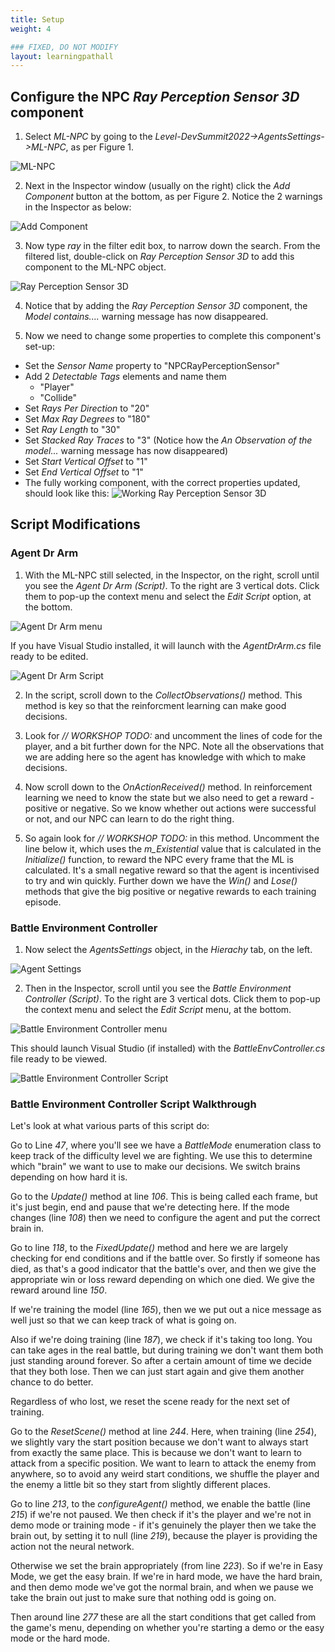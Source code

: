 ```yaml
---
title: Setup
weight: 4

### FIXED, DO NOT MODIFY
layout: learningpathall
---
```

## Configure the NPC _Ray Perception Sensor 3D_ component
1. Select _ML-NPC_ by going to the _Level-DevSummit2022->AgentsSettings->ML-NPC_, as per Figure 1.

![ML-NPC](agent-settings-ml-npc.png "Figure 1. ML-NPC")

2. Next in the Inspector window (usually on the right) click the _Add Component_ button at the bottom, as per Figure 2. Notice the 2 warnings in the Inspector as below:

![Add Component](inspector-add-component.png "Figure 2. Add Component")

3. Now type _ray_ in the filter edit box, to narrow down the search. From the filtered list, double-click on _Ray Perception Sensor 3D_ to add this component to the ML-NPC object.

![Ray Perception Sensor 3D](ray-perception-component.png "Figure 3. Ray Perception Sensor 3D")

4. Notice that by adding the _Ray Perception Sensor 3D_ component, the _Model contains...._ warning message has now disappeared.

5. Now we need to change some properties to complete this component's set-up:
* Set the _Sensor Name_ property to "NPCRayPerceptionSensor"
* Add 2 _Detectable Tags_ elements and name them
    * "Player"
    * "Collide"
* Set _Rays Per Direction_ to "20"
* Set _Max Ray Degrees_ to "180"
* Set _Ray Length_ to "30"
* Set _Stacked Ray Traces_ to "3" (Notice how the _An Observation of the model..._ warning message has now disappeared)
* Set _Start Vertical Offset_ to "1"
* Set _End Vertical Offset_ to "1"
* The fully working component, with the correct properties updated, should look like this:
![Working Ray Perception Sensor 3D](working-ray-perception-sensor.png "Figure 4. Working Ray Perception Sensor 3D")


## Script Modifications
### Agent Dr Arm

1. With the ML-NPC still selected, in the Inspector, on the right, scroll until you see the _Agent Dr Arm (Script)_. To the right are 3 vertical dots. Click them to pop-up the context menu and select the _Edit Script_ option, at the bottom.

![Agent Dr Arm menu](agent-dr-arm-menu.png "Figure 5. Agent Dr Arm menu")

If you have Visual Studio installed, it will launch with the _AgentDrArm.cs_ file ready to be edited.

![Agent Dr Arm Script](agent-dr-arm-cs-script.png "Figure 6. Agent Dr Arm Script")

2. In the script, scroll down to the _CollectObservations()_ method. This method is key so that the reinforcment learning can make good decisions. 

3. Look for _// WORKSHOP TODO:_ and uncomment the lines of code for the player, and a bit further down for the NPC. Note all the observations that we are adding here so the agent has knowledge with which to make decisions.

4. Now scroll down to the _OnActionReceived()_ method. In reinforcement learning we need to know the state but we also need to get a reward - positive or negative. So we know whether out actions were successful or not, and our NPC can learn to do the right thing.

5. So again look for _// WORKSHOP TODO:_ in this method. Uncomment the line below it, which uses the _m_Existential_ value that is calculated in the _Initialize()_ function, to reward the NPC every frame that the ML is calculated. It's a small negative reward so that the agent is incentivised to try and win quickly. Further down we have the _Win()_ and _Lose()_ methods that give the big positive or negative rewards to each training episode.


### Battle Environment Controller
1. Now select the _AgentsSettings_ object, in the _Hierachy_ tab, on the left.

![Agent Settings](heirachy-agent-settings.png "Figure 7. Agent Settings")

2. Then in the Inspector, scroll until you see the _Battle Environment Controller (Script)_. To the right are 3 vertical dots. Click them to pop-up the context menu and select the _Edit Script_ menu, at the bottom.

![Battle Environment Controller menu](battle-enviroment-controller-script.png "Figure 8. Battle Environment Controller menu")

This should launch Visual Studio (if installed) with the _BattleEnvController.cs_ file ready to be viewed.

![Battle Environment Controller Script](battle-env-controller-cs-script.png "Figure 9. Battle Environment Controller Script")

### Battle Environment Controller Script Walkthrough
Let's look at what various parts of this script do:

Go to Line _47_, where you'll see we have a _BattleMode_ enumeration class to keep track of the difficulty level we are fighting. 
We use this to determine which "brain" we want to use to make our decisions. We switch brains depending on how hard it is.

Go to the _Update()_ method at line _106_. This is being called each frame, but it's just begin, end and pause that we're detecting here. If the mode changes (line _108_) then we need to configure the agent and put the correct brain in.

Go to line _118_, to the _FixedUpdate()_ method and here we are largely checking for end conditions and if the battle over. 
So firstly if someone has died, as that's a good indicator that the battle's over, and then we give the appropriate win or loss reward depending on which one died. 
We give the reward around line _150_.  

If we're training the model (line _165_), then we we put out a nice message as well just so that we can keep track of what is going on.

Also if we're doing training (line _187_), we check if it's taking too long. You can take ages in the real battle, but during training we don't want them both just standing around forever. So after a certain amount of time we decide that they both lose. Then we can just start again and give them another chance to do better. 

Regardless of who lost, we reset the scene ready for the next set of training.

Go to the _ResetScene()_ method at line _244_. Here, when training (line _254_), we slightly vary the start position because we don't want to always start from exactly the same place. This is because we don't want to learn to attack from a specific position. We want to learn to attack the enemy from anywhere, so to avoid any weird start conditions, we shuffle the player and the enemy a little bit so they start from slightly different places.

Go to line _213_, to the _configureAgent()_ method, we enable the battle (line _215_) if we're not paused. We then check if it's the player and we're not in demo mode or training mode - if it's genuinely the player then we take the brain out, by setting it to null (line _219_), because the player is providing the action not the neural network. 

Otherwise we set the brain appropriately (from line _223_). So if we're in Easy Mode, we get the easy brain. If we're in hard mode, we have the hard brain, and then demo mode we've got the normal brain, and when we pause we take the brain out just to make sure that nothing odd is going on.

Then around line _277_ these are all the start conditions that get called from the game's menu, depending on whether you're starting a demo or the easy mode or the hard mode. 